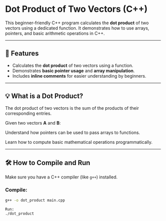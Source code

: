 # Dot Product of Two Vectors (C++)

This beginner-friendly C++ program calculates the **dot product** of two vectors using a dedicated function. It demonstrates how to use arrays, pointers, and basic arithmetic operations in C++.

---

## 📌 Features

- Calculates the **dot product** of two vectors using a function.
- Demonstrates **basic pointer usage** and **array manipulation**.
- Includes **inline comments** for easier understanding by beginners.

---

## 💡 What is a Dot Product?

The dot product of two vectors is the sum of the products of their corresponding entries.

Given two vectors **A** and **B**:



Understand how pointers can be used to pass arrays to functions.

Learn how to compute basic mathematical operations programmatically.


---

## 🛠 How to Compile and Run

Make sure you have a C++ compiler (like `g++`) installed.

### Compile:
```bash
g++ -o dot_product main.cpp

Run:
./dot_product
